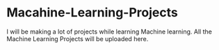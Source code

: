 # Macahine-Learning-Projects
I will be making a lot of projects while learning Machine learning.
All the Machine Learning Projects will be uploaded here.
